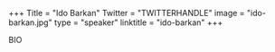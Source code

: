 +++
Title = "Ido Barkan"
Twitter = "TWITTERHANDLE"
image = "ido-barkan.jpg"
type = "speaker"
linktitle = "ido-barkan"
+++

BIO